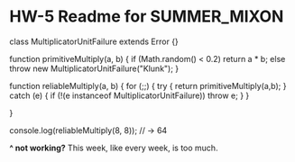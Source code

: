 # HW-5 Readme for SUMMER_MIXON

class MultiplicatorUnitFailure extends Error {}

function primitiveMultiply(a, b) {
  if (Math.random() < 0.2)
    return a * b;
  else
    throw new MultiplicatorUnitFailure("Klunk");
}

function reliableMultiply(a, b) {
  for (;;) {
    try {
      return primitiveMultiply(a,b);
    } catch (e) {
      if (!(e instanceof MultiplicatorUnitFailure))
      throw e;
    }
  }

}



console.log(reliableMultiply(8, 8));
// → 64


<b>^ not working?</b>
This week, like every week, is too much.

